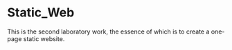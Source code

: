 # Static_Web
This is the second laboratory work, the essence of which is to create a one-page static website.
